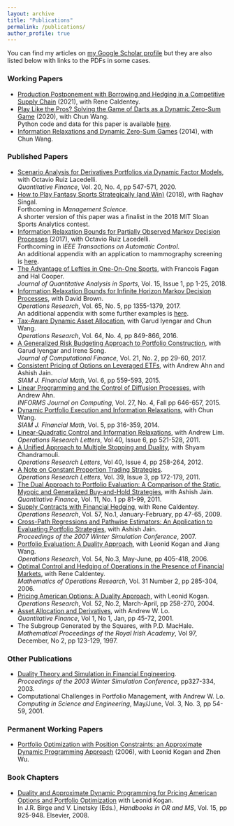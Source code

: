 ```yaml
---
layout: archive
title: "Publications"
permalink: /publications/
author_profile: true
---
```


<!---
{% if author.googlescholar %}
  You can find my articles on <u><a href="{{author.googlescholar}}">my Google Scholar profile</a></u>. 
{% endif %}

{% include base_path %}

{% for post in site.publications reversed %}
  {% include archive-single.html %}
{% endfor %} 
--->

You can find my articles on [my Google Scholar profile](https://scholar.google.com/citations?user=cSXJYiUAAAAJ&hl=en) but they are also listed below with links to the PDFs in some cases.
### Working Papers
* [Production Postponement with Borrowing and Hedging in a Competitive Supply Chain](https://martin-haugh.github.io/files/Research/On_the_Value_of_Production_Postponement_in_Financially_Constrained_Supply_Chains.pdf) (2021), with Rene Caldentey.
* [Play Like the Pros? Solving the Game of Darts as a Dynamic Zero-Sum Game](https://arxiv.org/pdf/2011.11031.pdf) (2020), with Chun Wang.  
  Python code and data for this paper is available [here](https://www.dropbox.com/sh/ayzkh0njs2zzuho/AACCSR1_FzB8m6Mj-_Ha7G8Aa?dl=0).
* [Information Relaxations and Dynamic Zero-Sum Games](https://arxiv.org/pdf/1405.4347.pdf) (2014), with Chun Wang.

### Published Papers
* [Scenario Analysis for Derivatives Portfolios via Dynamic Factor Models](https://papers.ssrn.com/sol3/papers.cfm?abstract_id=3424127), with Octavio Ruiz Lacedelli.  
_Quantitative Finance_, Vol. 20, No. 4, pp 547-571, 2020.
* [How to Play Fantasy Sports Strategically (and Win)](https://papers.ssrn.com/sol3/papers.cfm?abstract_id=3393127) (2018), with Raghav Singal.  
Forthcoming in _Management Science_.  
A shorter version of this paper was a finalist in the 2018 MIT Sloan Sports Analytics contest.
* [Information Relaxation Bounds for Partially Observed Markov Decision Processes](https://martin-haugh.github.io/files/Research/POMDP_IR_March_2019.pdf) (2017), with Octavio Ruiz Lacedelli.  
Forthcoming in _IEEE Transactions on Automatic Control_.  
An additional appendix with an application to mammography screening is [here](https://martin-haugh.github.io/files/Research/POMDP_Mammography_ForWebsite.pdf).
* [The Advantage of Lefties in One-On-One Sports](https://www.degruyter.com/view/j/jqas.2019.15.issue-1/jqas-2017-0076/jqas-2017-0076.xml), with Francois Fagan and Hal Cooper.  
  _Journal of Quantitative Analysis in Sports_, Vol. 15, Issue 1, pp 1-25, 2018.
* [Information Relaxation Bounds for Infinite Horizon Markov Decision Processes](https://martin-haugh.github.io/files/Research/InfoRelaxation_OR.pdf), with David Brown.  
_Operations Research_, Vol. 65, No. 5, pp 1355-1379, 2017.  
An additional appendix with some further examples is [here](https://martin-haugh.github.io/files/Research/Infinite_Horizon_Online_Appendix.pdf).
* [Tax-Aware Dynamic Asset Allocation](https://martin-haugh.github.io/files/Research/OR_TaxAssetAllocation_Published.pdf), with Garud Iyengar and Chun Wang.  
_Operations Research_, Vol. 64, No. 4, pp 849-866, 2016.
* [A Generalized Risk Budgeting Approach to Portfolio Construction](https://martin-haugh.github.io/files/Research/A_generalized_risk_budgeting_approach.pdf), with Garud Iyengar and Irene Song.  
_Journal of Computational Finance_, Vol. 21, No. 2, pp 29-60, 2017.
* [Consistent Pricing of Options on Leveraged ETFs](https://epubs.siam.org/doi/pdf/10.1137/151003933), with Andrew Ahn and Ashish Jain.  
_SIAM J. Financial Math_, Vol. 6, pp 559-593, 2015.
* [Linear Programming and the Control of Diffusion Processes](https://martin-haugh.github.io/files/Research/LP_HJB_Duality.pdf), with Andrew Ahn.  
_INFORMS Journal on Computing_, Vol. 27, No. 4, Fall pp 646-657, 2015.
* [Dynamic Portfolio Execution and Information Relaxations](https://martin-haugh.github.io/files/Research/PublishedPortfolioExecution.pdf), with Chun Wang.  
_SIAM J. Financial Math_, Vol. 5, pp 316-359, 2014.
* [Linear-Quadratic Control and Information Relaxations](https://martin-haugh.github.io/files/Research/LQ_Control_Duality.pdf), with Andrew Lim.  
_Operations Research Letters_, Vol 40, Issue 6, pp 521-528, 2011.
* [A Unified Approach to Multiple Stopping and Duality](https://www.sciencedirect.com/science/article/pii/S0167637712000442), with Shyam Chandramouli.  
_Operations Research Letters_, Vol 40, Issue 4, pp 258-264, 2012.
* [A Note on  Constant Proportion Trading Strategies](https://www.sciencedirect.com/science/article/pii/S0167637711000320).  
_Operations Research Letters_, Vol. 39, Issue 3, pp 172-179, 2011.
* [The Dual Approach to Portfolio Evaluation: A Comparison of the Static, Myopic and Generalized Buy-and-Hold Strategies](https://www.tandfonline.com/doi/full/10.1080/14697681003712870), with Ashish Jain.  
_Quantitative Finance_, Vol. 11, No. 1 pp 81-99, 2011.
* [Supply Contracts with Financial Hedging](https://pubsonline.informs.org/doi/abs/10.1287/opre.1080.0521), with Rene Caldentey.  
_Operations Research_, Vol. 57, No.1, January-February, pp 47-65, 2009.
* [Cross-Path Regressions and Pathwise Estimators: An Application to Evaluating Portfolio Strategies](https://martin-haugh.github.io/files/Research/wsc07paperDuality_HaughJain.pdf), with Ashish Jain.  
_Proceedings of the 2007 Winter Simulation Conference_, 2007.
* [Portfolio Evaluation: A Duality Approach](https://martin-haugh.github.io/files/Research/HaughKoganWang06.pdf), with Leonid Kogan and Jiang Wang.  
_Operations Research_, Vol. 54, No.3, May-June, pp 405-418, 2006.
* [Optimal Control and Hedging of Operations in the Presence of Financial Markets](https://martin-haugh.github.io/files/Research/moor.1050.0179.pdf), with Rene Caldentey.  
_Mathematics of Operations Research_, Vol. 31 Number 2, pp 285-304, 2006.
* [Pricing American Options: A Duality Approach](https://pubsonline.informs.org/doi/abs/10.1287/opre.1030.0070), with Leonid Kogan.  
_Operations Research_, Vol. 52, No.2, March-April, pp 258-270, 2004.
* [Asset Allocation and Derivatives](https://martin-haugh.github.io/files/Research/AAandDeriv.pdf), with Andrew W. Lo.  
_Quantitative Finance_, Vol 1, No 1, Jan, pp 45-72, 2001.
* The Subgroup Generated by the Squares, with P.D. MacHale.  
_Mathematical Proceedings of the Royal Irish Academy_, Vol 97, December, No 2, pp 123-129, 1997.

### Other Publications
* [Duality Theory and Simulation in Financial Engineering](https://martin-haugh.github.io/files/Research/wsc03.pdf).  
_Proceedings of the 2003 Winter Simulation Conference_, pp327-334, 2003.
* Computational Challenges in Portfolio Management, with Andrew W. Lo.  
_Computing in Science and Engineering_, May/June, Vol. 3, No. 3, pp 54-59, 2001.

### Permanent  Working Papers
* [Portfolio Optimization with Position Constraints: an Approximate Dynamic Programming Approach](https://martin-haugh.github.io/files/Research/ADP_Dual_Oct06.pdf) (2006), with Leonid Kogan and Zhen Wu.

### Book Chapters
* [Duality and Approximate Dynamic Programming for Pricing American Options and Portfolio Optimization](https://martin-haugh.github.io/files/Research/Chap22.pdf) with Leonid Kogan.  
In J.R. Birge and V. Linetsky (Eds.), _Handbooks in OR and MS_, Vol. 15, pp 925-948. Elsevier, 2008.
